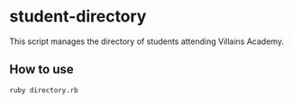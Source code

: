 # student-directory

This script manages the directory of students attending Villains Academy.

## How to use

```shell
ruby directory.rb
```